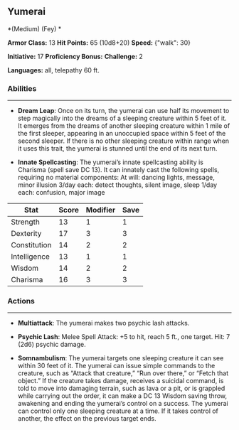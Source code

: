 ## Yumerai
*(Medium) (Fey) *

**Armor Class:** 13
**Hit Points:** 65 (10d8+20)
**Speed:** {"walk": 30}

**Initiative:** 17
**Proficiency Bonus:**
**Challenge:** 2

**Languages:** all, telepathy 60 ft.

### Abilities
 --- 
- **Dream Leap**: Once on its turn, the yumerai can use half its movement to step magically into the dreams of a sleeping creature within 5 feet of it. It emerges from the dreams of another sleeping creature within 1 mile of the first sleeper, appearing in an unoccupied space within 5 feet of the second sleeper. If there is no other sleeping creature within range when it uses this trait, the yumerai is stunned until the end of its next turn.

- **Innate Spellcasting**: The yumerai’s innate spellcasting ability is Charisma (spell save DC 13). It can innately cast the following spells, requiring no material components:
At will: dancing lights, message, minor illusion
3/day each: detect thoughts, silent image, sleep
1/day each: confusion, major image



| Stat | Score | Modifier | Save |
| ---- | ---- | ---- | ---- |
| Strength | 13 | 1 | 1 |
| Dexterity | 17 | 3 | 3 |
| Constitution | 14 | 2 | 2 |
| Intelligence | 13 | 1 | 1 |
| Wisdom | 14 | 2 | 2 |
| Charisma | 16 | 3 | 3 |

### Actions
 --- 
- **Multiattack**: The yumerai makes two psychic lash attacks.

- **Psychic Lash**: Melee Spell Attack: +5 to hit, reach 5 ft., one target. Hit: 7 (2d6) psychic damage.

- **Somnambulism**: The yumerai targets one sleeping creature it can see within 30 feet of it. The yumerai can issue simple commands to the creature, such as “Attack that creature,” “Run over there,” or “Fetch that object.” If the creature takes damage, receives a suicidal command, is told to move into damaging terrain, such as lava or a pit, or is grappled while carrying out the order, it can make a DC 13 Wisdom saving throw, awakening and ending the yumerai’s control on a success. The yumerai can control only one sleeping creature at a time. If it takes control of another, the effect on the previous target ends.


